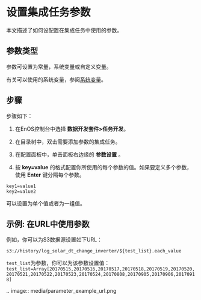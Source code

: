 # 设置集成任务参数

本文描述了如何设配置在集成任务中使用的参数。

## 参数类型<parameters>

参数可设置为常量，系统变量或自定义变量。

有关可以使用的系统变量，参阅[系统变量](../data_ide/system_variables)。


## 步骤<procedure>

步骤如下：

1. 在EnOS控制台中选择 **数据开发套件>任务开发**。

2. 在目录树中，双击需要添加参数的集成任务。

3. 在配置面板中，单击面板右边缘的 **参数设置** 。

4. 按 **key=value** 的格式配置你所使用的每个参数的值。如果要定义多个参数，使用 **Enter** 键分隔每个参数。

```
key1=value1
key2=value2
```
可以设置为单个值或者为一组值。
<!--Vivian: @weiwei, please list the syntax how to set value array-->


## 示例: 在URL中使用参数<example>

例如，你可以为S3数据源设置如下URL：

  `s3://history/log_solar_dt_change_inverter/${test_list}.each_value`

`test_list`为参数，你可以为该参数设置值： `test_list=Array[20170515,20170516,20170517,20170518,20170519,20170520,20170521,20170522,20170523,20170524,20170808,20170905,20170906,20170918]`

.. image:: media/parameter_example_url.png

<!--end-->
